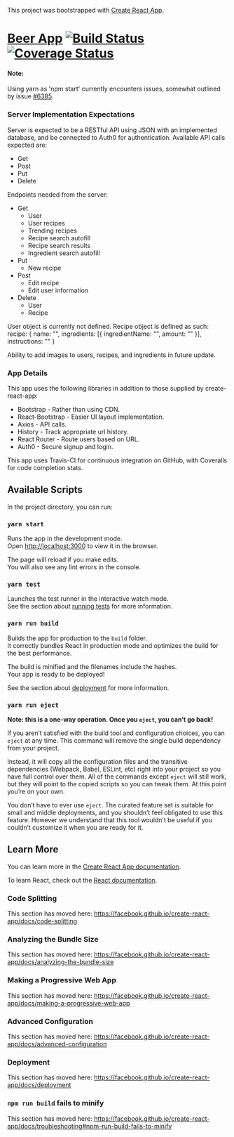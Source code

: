 This project was bootstrapped with [Create React App](https://github.com/facebook/create-react-app).

# [Beer App](https://wcschoonover.github.io/beer/public) [![Build Status](https://travis-ci.com/wcschoonover/beer.svg?branch=master)](https://travis-ci.com/wcschoonover/beer) [![Coverage Status](https://coveralls.io/repos/github/wcschoonover/beer/badge.svg?branch=master&kill_cache=1)](https://coveralls.io/github/wcschoonover/beer?branch=master&kill_cache=1)
#### Note:
Using yarn as 'npm start' currently encounters issues, somewhat outlined by issue [#6385](https://github.com/facebook/create-react-app/issues/6385).

### Server Implementation Expectations
Server is expected to be a RESTful API using JSON with an implemented database, and be connected to Auth0 for authentication.
Available API calls expected are:
* Get
* Post
* Put
* Delete

Endpoints needed from the server:
* Get
  * User
  * User recipes
  * Trending recipes
  * Recipe search autofill
  * Recipe search results
  * Ingredient search autofill
* Put
  * New recipe
* Post
  * Edit recipe
  * Edit user information
* Delete
  * User
  * Recipe
  
User object is currently not defined.
Recipe object is defined as such:
recipe: {
  name: "",
  ingredients: [{
      ingredientName: "",
      amount: ""
    }],
  instructions: ""
}

Ability to add images to users, recipes, and ingredients in future update.

### App Details
This app uses the following libraries in addition to those supplied by create-react-app:
* Bootstrap - Rather than using CDN.
* React-Bootstrap - Easier UI layout implementation.
* Axios - API calls.
* History - Track appropriate url history.
* React Router - Route users based on URL.
* Auth0 - Secure signup and login.

This app uses Travis-CI for continuous integration on GitHub, with Coveralls for code completion stats.

## Available Scripts

In the project directory, you can run:

### `yarn start`

Runs the app in the development mode.<br>
Open [http://localhost:3000](http://localhost:3000) to view it in the browser.

The page will reload if you make edits.<br>
You will also see any lint errors in the console.

### `yarn test`

Launches the test runner in the interactive watch mode.<br>
See the section about [running tests](https://facebook.github.io/create-react-app/docs/running-tests) for more information.

### `yarn run build`

Builds the app for production to the `build` folder.<br>
It correctly bundles React in production mode and optimizes the build for the best performance.

The build is minified and the filenames include the hashes.<br>
Your app is ready to be deployed!

See the section about [deployment](https://facebook.github.io/create-react-app/docs/deployment) for more information.

### `yarn run eject`

**Note: this is a one-way operation. Once you `eject`, you can’t go back!**

If you aren’t satisfied with the build tool and configuration choices, you can `eject` at any time. This command will remove the single build dependency from your project.

Instead, it will copy all the configuration files and the transitive dependencies (Webpack, Babel, ESLint, etc) right into your project so you have full control over them. All of the commands except `eject` will still work, but they will point to the copied scripts so you can tweak them. At this point you’re on your own.

You don’t have to ever use `eject`. The curated feature set is suitable for small and middle deployments, and you shouldn’t feel obligated to use this feature. However we understand that this tool wouldn’t be useful if you couldn’t customize it when you are ready for it.

## Learn More

You can learn more in the [Create React App documentation](https://facebook.github.io/create-react-app/docs/getting-started).

To learn React, check out the [React documentation](https://reactjs.org/).

### Code Splitting

This section has moved here: https://facebook.github.io/create-react-app/docs/code-splitting

### Analyzing the Bundle Size

This section has moved here: https://facebook.github.io/create-react-app/docs/analyzing-the-bundle-size

### Making a Progressive Web App

This section has moved here: https://facebook.github.io/create-react-app/docs/making-a-progressive-web-app

### Advanced Configuration

This section has moved here: https://facebook.github.io/create-react-app/docs/advanced-configuration

### Deployment

This section has moved here: https://facebook.github.io/create-react-app/docs/deployment

### `npm run build` fails to minify

This section has moved here: https://facebook.github.io/create-react-app/docs/troubleshooting#npm-run-build-fails-to-minify
